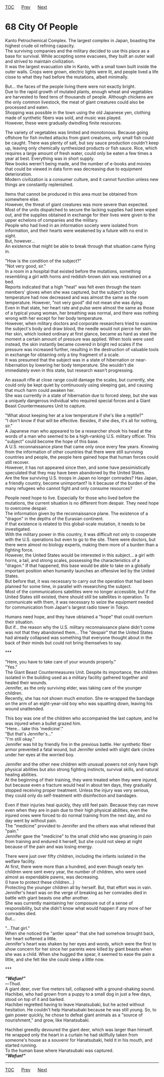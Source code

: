 [TOC](../readme.md)&nbsp;&nbsp;&nbsp;&nbsp;&nbsp;&nbsp;[Prev](section_0011.md)&nbsp;&nbsp;&nbsp;&nbsp;&nbsp;&nbsp;[Next](section_0013.md)



# 68 City Of People

Kanto Petrochemical Complex. The largest complex in Japan, boasting the
highest crude oil refining capacity.  
The surviving companies and the military decided to use this place as a
base for survival. While accepting some evacuees, they built an outer
wall and strived to maintain civilization.  
It was the largest evacuation site in Kanto, with a small town built
inside the outer walls. Crops were grown, electric lights were lit, and
people lived a life close to what they had before the mutations, albeit
minimally.  
  
But... the faces of the people living there were not exactly bright.  
Due to the rapid growth of mutated plants, enough wheat and vegetables
are harvested to feed tens of thousands of people. Although chickens are
the only common livestock, the meat of giant creatures could also be
processed and eaten.  
Shopping was possible in the town using the old Japanese yen, clothing
made of synthetic fibers was sold, and music was played.  
However, these were gradually dwindling finite resources.  
  
The variety of vegetables was limited and monotonous. Because going
offshore for fish invited attacks from giant creatures, only small fish
could be caught. There was plenty of salt, but soy sauce production
couldn't keep up, leaving only chemically synthesized products or fish
sauce. Rice, which requires a large amount of fresh water, could only be
eaten a few times a year at best. Everything was in short supply.  
New books weren't being made, and the number of e-books and movies that
could be viewed in data form was decreasing due to equipment
deterioration.  
Modern civilization is a consumer culture, and it cannot function unless
new things are constantly replenished.  
  
Items that cannot be produced in this area must be obtained from
somewhere else.  
However, the threat of giant creatures was more severe than expected.
Most of the units dispatched to secure the lacking supplies had been
wiped out, and the supplies obtained in exchange for their lives were
given to the upper echelons of companies and the military.  
People who had lived in an information society were isolated from
information, and their hearts were weakened by a future with no end in
sight.  
But, however...  
An existence that might be able to break through that situation came
flying in.  
  
"How is the condition of the subject?"  
"Not very good, sir."  
In a room in a hospital that existed before the mutations, something
resembling a girl with horns and reddish-brown skin was restrained on a
bed.  
Reports indicated that a high "heat" was felt even through the team
members' gloves when she was captured, but the subject's body
temperature had now decreased and was almost the same as the room
temperature. However, "not very good" did not mean she was dying.  
Even in that state, her heart rate and pulse were almost the same as
those of a typical young woman, her breathing was normal, and there was
nothing wrong with her except for her body temperature.  
However, when military doctors and corporate researchers tried to
examine the subject's body and draw blood, the needle would not pierce
her skin. Her skin, which looked ordinary at first glance, became as
hard as steel the moment a certain amount of pressure was applied. When
tools were used instead, the skin instantly became covered in bright red
scales if the pressure was increased further, resulting in the
destruction of valuable tools in exchange for obtaining only a tiny
fragment of a scale.  
It was presumed that the subject was in a state of hibernation or
near-hibernation by lowering her body temperature. She wouldn't die
immediately even in this state, but research wasn't progressing.  
  
An assault rifle at close range could damage the scales, but currently,
she could only be kept quiet by continuously using sleeping gas, and
causing that much harm could awaken her.  
She was currently in a state of hibernation due to forced sleep, but she
was a uniquely dangerous individual who required special forces and a
Giant Beast Countermeasures Unit to capture.  
  
"What about keeping her at a low temperature if she's like a reptile?"  
"I don't know if that will be effective. Besides, if she dies, it's all
for nothing, sir."  
A Japanese man who appeared to be a researcher shook his head at the
words of a man who seemed to be a high-ranking U.S. military officer.
This "subject" could become the hope of this base.  
A U.S. reconnaissance plane that came only once every few years. Knowing
from the information of other countries that there were still surviving
countries and people, the people here gained hope that human forces
could still recover.  
However, it has not appeared since then, and some have pessimistically
speculated that they may have been abandoned by the United States.  
Are the few surviving U.S. troops in Japan no longer comrades? Has
Japan, a friendly country, become unimportant? Is it because of the
burden of the many refugees who cannot fight and only consume
resources?  
  
People need hope to live. Especially for those who lived before the
mutations, the current situation is no different from despair. They need
hope to overcome despair.  
The information given by the reconnaissance plane. The existence of a
"dragon" in the depths of the Eurasian continent.  
If that existence is related to this global-scale mutation, it needs to
be investigated.  
With the military power in this country, it was difficult not only to
cooperate with the U.S. operations but even to go to the site. There
were doctors, but there were almost no biology experts, making them more
of a burden than a fighting force.  
However, the United States would be interested in this subject... a girl
with horns, a tail, and strong scales, possessing the characteristics of
a "dragon." If that happened, this base would be able to take on a
globally important position when humanity launches an offensive led by
the United States.  
But before that, it was necessary to carry out the operation that had
been planned for some time, in parallel with researching the subject.  
Most of the communications satellites were no longer accessible, but if
the United States still existed, there should still be satellites in
operation. To communicate with them, it was necessary to seize the
equipment needed for communication from Japan's largest radio tower in
Tokyo.  
  
Humans need hope, and they have obtained a "hope" that could overturn
their situation.  
But if... the reason why the U.S. military reconnaissance plane didn't
come was not that they abandoned them... The "despair" that the United
States had already collapsed was something that everyone thought about
in the back of their minds but could not bring themselves to say.  
  
\*\*\*  
  
"Here, you have to take care of your wounds properly."  
"Yes."  
The Giant Beast Countermeasures Unit. Despite its importance, the
children isolated in the building used as a military facility gathered
together and healed their wounds.  
Jennifer, as the only surviving elder, was taking care of the younger
children.  
Recently, she has not shown much emotion. She re-wrapped the bandage on
the arm of an eight-year-old boy who was squatting down, leaving his
wound unattended.  
  
This boy was one of the children who accompanied the last capture, and
he was injured when a bullet grazed him.  
"Here... take this 'medicine'."  
"But that's Jennifer's..."  
"I'm still okay."  
Jennifer was hit by friendly fire in the previous battle. Her synthetic
fiber armor prevented a fatal wound, but Jennifer smiled with slight
dark circles under her eyes at the worried boy.  
  
Jennifer and the other new children with unusual powers not only have
high physical abilities but also strong fighting instincts, survival
skills, and natural healing abilities.  
At the beginning of their training, they were treated when they were
injured, but because even a fracture would heal in about ten days, they
gradually stopped receiving proper treatment. Unless the injury was very
serious, they could only do self-treatment with disinfection and
bandages.  
  
Even if their injuries heal quickly, they still feel pain. Because they
can move even when they are in pain due to their high physical
abilities, even the injured ones were forced to do normal training from
the next day, and no day went by without pain.  
The "medicine" provided to Jennifer and the others was what relieved
that "pain."  
Jennifer gave the "medicine" to the small child who was groaning in pain
from training and endured it herself, but she could not sleep at night
because of the pain and was losing energy.  
  
There were just over fifty children, including the infants isolated in
the welfare facility.  
At first, there were more than a hundred, and even though nearly ten
children were sent every year, the number of children, who were used
almost as expendable pawns, was decreasing.  
(I have to protect these children...)  
Protecting the younger children all by herself. But, that effort was in
vain. Jennifer's heart was on the verge of breaking as her comrades died
in battle with giant beasts one after another.  
She was currently maintaining her composure out of a sense of
responsibility, but she didn’t know what would happen if any more of her
comrades died.  
But...  
  
"...That girl."  
When she noticed the "antler spear" that she had somehow brought back,
her heart softened a little.  
Jennifer's heart was shaken by her eyes and words, which were the first
to show concern for her since her parents were killed by giant beasts
when she was a child. When she hugged the spear, it seemed to ease the
pain a little, and she felt like she could sleep a little now.  
  
\*\*\*  
  
***“Wafun!”***  
―Thud.  
A giant deer, over five meters tall, collapsed with a ground-shaking
sound. Hachibei, who had grown from a puppy to a small dog in just a few
days, stood on top of it and barked.  
Hachibei regretted having to leave Hanatsubaki, but he acted without
hesitation. He couldn't help Hanatsubaki because he was still young. So,
to gain power quickly, he chose to defeat giant animals as a "source of
nourishment," and grow, like Hanatsubaki.  
  
Hachibei greedily devoured the giant deer, which was larger than
himself. He wrapped only the heart in a curtain he had skillfully taken
from someone's house as a souvenir for Hanatsubaki, held it in his
mouth, and started running.  
To the human base where Hanatsubaki was captured.  
***“Wafun!”***  
  
  
  


---
[TOC](../readme.md)&nbsp;&nbsp;&nbsp;&nbsp;&nbsp;&nbsp;[Prev](section_0011.md)&nbsp;&nbsp;&nbsp;&nbsp;&nbsp;&nbsp;[Next](section_0013.md)

